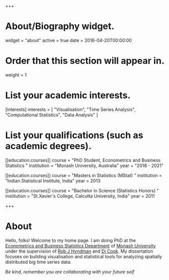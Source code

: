 +++
# About/Biography widget.
widget = "about"
active = true
date = 2016-04-20T00:00:00

# Order that this section will appear in.
weight = 1

# List your academic interests.
[interests]
  interests = [
    "Visualisation",
    "Time Series Analysis",
    "Computational Statistics",
    "Data Analysis"
  ]

# List your qualifications (such as academic degrees).
[[education.courses]]
  course = "PhD Student, Econometrics and Business Statistics "
  institution = "Monash University, Australia"
  year = "2018 - 2021"
  
[[education.courses]]
  course = "Masters in Statistics (MStat) "
  institution = "Indian Statistical Institute, India"
  year = 2013
  
[[education.courses]]
  course = "Bachelor in Science (Statistics Honors) "
  institution = "St.Xavier's College, Calcutta University,  India"
  year = 2011  



+++

# About

Hello, folks! Welcome to my home page. I am doing PhD at the [Econometrics and Business Statistics Department](https://www.monash.edu/business/econometrics-and-business-statistics/) of [Monash University](https://www.monash.edu/) under the supervision of [Rob J Hyndman](https://robjhyndman.com/) and [Di Cook](http://www.dicook.org/). My dissertation focuses on building visualisation and statistical tools for analyzing spatially distributed big time series data.




_Be kind, remember you are collaborating with your future self_


